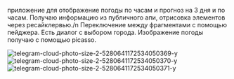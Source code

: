 приложение для отображение погоды по часам и прогноз на 3 дня и по часам. Получаю информацию из публичного апи, отрисовка элементов через ресайклервью./n
Переключение между фрагментами с помощью пейджера. Есть диалог с выбором города. Изображение погоды получаю с помощью picasso.  

![telegram-cloud-photo-size-2-5280641172534050369-y](https://user-images.githubusercontent.com/87909372/191019078-d9eb5baa-b4e7-46ed-9114-3b03e6841c53.jpg)
![telegram-cloud-photo-size-2-5280641172534050370-y](https://user-images.githubusercontent.com/87909372/191019094-76fb8925-b074-47f5-bfde-76faced65686.jpg)
![telegram-cloud-photo-size-2-5280641172534050371-y](https://user-images.githubusercontent.com/87909372/191019117-697fce62-4b85-4780-bfc1-aaae25a976d8.jpg)

